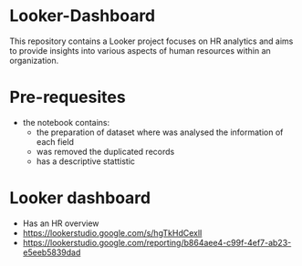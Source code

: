 # Looker-Dashboard
This repository contains a Looker project focuses on HR analytics and aims to provide insights into various aspects of human resources within an organization.

# Pre-requesites
- the notebook contains:
  - the preparation of dataset where was analysed the information of each field
  - was removed the duplicated records
  - has a descriptive stattistic 

# Looker dashboard
- Has an HR overview
- <https://lookerstudio.google.com/s/hgTkHdCexlI>
- <https://lookerstudio.google.com/reporting/b864aee4-c99f-4ef7-ab23-e5eeb5839dad>
